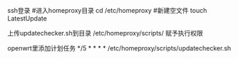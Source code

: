 ssh登录
#进入homeproxy目录
cd /etc/homeproxy
#新建空文件
touch LatestUpdate


上传updatechecker.sh到目录
/etc/homeproxy/scripts/
赋予执行权限


openwrt里添加计划任务
*/5 * * * * /etc/homeproxy/scripts/updatechecker.sh

